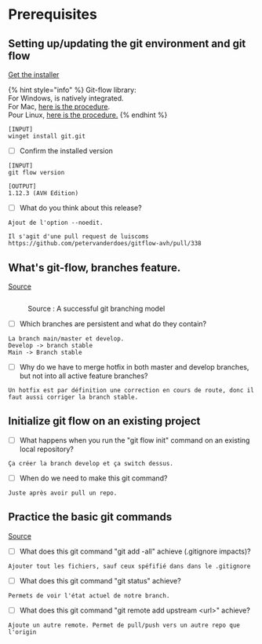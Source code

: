 # Prerequisites

## Setting up/updating the git environment and git flow

[Get the installer](https://git-scm.com/downloads)

{% hint style="info" %}
Git-flow library:\
For Windows, is natively integrated.\
For Mac, [here is the procedure](https://git-scm.com/download/mac).\
Pour Linux, [here is the procedure.](https://howtoinstall.co/en/git-flow)
{% endhint %}

```
[INPUT]
winget install git.git
```

* [ ] Confirm the installed version

```
[INPUT]
git flow version

[OUTPUT]
1.12.3 (AVH Edition)
```

* [ ] What do you think about this release?

```
Ajout de l'option --noedit. 

Il s'agit d'une pull request de luiscoms
https://github.com/petervanderdoes/gitflow-avh/pull/338
```

## What's git-flow, branches feature.

[Source](https://nvie.com/posts/a-successful-git-branching-model/)

<figure><img src="../../.gitbook/assets/image (1).png" alt=""><figcaption><p>Source : A successful git branching model</p></figcaption></figure>

* [ ] Which branches are persistent and what do they contain?

```
La branch main/master et develop.
Develop -> branch stable
Main -> Branch stable
```

* [ ] Why do we have to merge hotfix in both master and develop branches, but not into all active feature branches?

```
Un hotfix est par définition une correction en cours de route, donc il faut aussi corriger la branch stable. 
```

## Initialize git flow on an existing project

* [ ] What happens when you run the "git flow init" command on an existing local repository?

```
Ça créer la branch develop et ça switch dessus. 
```

* [ ] When do we need to make this git command?

```
Juste après avoir pull un repo. 
```

## Practice the basic git commands

[Source](https://www.atlassian.com/git/glossary)

* [ ] What does this git command "git add -all" achieve (.gitignore impacts)?

```
Ajouter tout les fichiers, sauf ceux spéfifié dans dans le .gitignore 
```

* [ ] What does this git command "git status" achieve?

```
Permets de voir l'état actuel de notre branch. 
```

* [ ] What does this git command "git remote add upstream \<url>" achieve?

```
Ajoute un autre remote. Permet de pull/push vers un autre repo que l'origin
```
